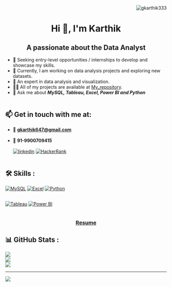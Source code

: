 
<p align="Right"> <img src="https://komarev.com/ghpvc/?username=gkarthik333&label=Profile%20views&color=0e75b6&style=flat" alt="gkarthik333" /> </p>
<h1 align="center">Hi 👋, I'm Karthik</h1>
<h2 align="center">A passionate about the Data Analyst</h2>

- 🔭 Seeking entry-level opportunities / internships to develop and showcase my skills.
- 🌱 Currently, I am working on data analysis projects and exploring new datasets.
- 🎯 An expert in data analysis and visualization.
- 👨‍💻 All of my projects are available at <a href="https://github.com/gkarthik333?tab=repositories">My_repository</a>.
- 💬 Ask me about ***MySQL, Tableau, Excel, Power BI and Python***<br><br>

## 📫 Get in touch with me at:
- 📧 **gkarthik647@gmail.com<br><br>**
- 📲 **91-9900709415<br><br>**
  [![linkedin](https://img.shields.io/badge/linkedin-0A66C2?style=for-the-badge&logo=linkedin&logoColor=white)](https://www.linkedin.com/in/karthikgk-id333/)
  [![HackerRank](https://img.shields.io/badge/HackerRank-%2300000f.svg?style=for-the-badge&logo=HackerRank&logoColor=white)](https://www.hackerrank.com/profile/gkarthik647)
  <br><br>

## 🛠 Skills :
[![MySQL](https://img.shields.io/badge/MySQL-3670A0?style=for-the-badge&logo=MySQL&logoColor=white)](https://www.mysql.com/)
[![Excel](https://img.shields.io/badge/Excel-%2344A833.svg?style=for-the-badge&logo=Excel&logoColor=white)](https://www.microsoft.com/en-in/microsoft-365/excel)
[![Python](https://img.shields.io/badge/Python-3670A0?style=for-the-badge&logo=Python&logoColor=ffdd54)](https://www.python.org/https://www.python.org/)<br><br>

 [![Tableau](https://img.shields.io/badge/Tableau-%23ffffff.svg?style=for-the-badge&logo=Tableau&logoColor=black)](https://www.tableau.com/products/desktop)
 [![Power BI](https://img.shields.io/badge/Power_BI-%23F7931E.svg?style=for-the-badge&logo=Power_BI&logoColor=white)](https://www.microsoft.com/en-us/power-platform/products/power-bi)<br><br>
 



<h3 align="center"><a href="https://github.com/gkarthik333/gkarthik333/blob/main/Karthik%20Gk%2C%20Data%20Analyst.pdf">Resume</a></h3>


 
## 📊 GitHub Stats :
![](https://github-readme-streak-stats.herokuapp.com/?user=gkarthik333&theme=dark&hide_border=false)<br/>
![](https://github-readme-stats.vercel.app/api?username=gkarthik333&theme=dark&hide_border=false&include_all_commits=false&count_private=false)<br/>
![](https://github-readme-stats.vercel.app/api/top-langs/?username=gkarthik333&theme=dark&hide_border=false&include_all_commits=false&count_private=false&layout=compact)

----------------
[![](https://visitcount.itsvg.in/api?id=gkarthik333&icon=0&color=0)](https://visitcount.itsvg.in)











<!-- Proudly created with GPRM ( https://gprm.itsvg.in ) -->


<!---
gkarthik333/gkarthik333 is a ✨ special ✨ repository because its `README.md` (this file) appears on your GitHub profile.
You can click the Preview link to take a look at your changes.
--->
